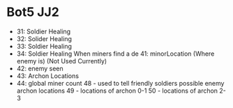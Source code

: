 # Bot5 JJ2
- 31: Soldier Healing
- 32: Solider Healing
- 33: Soldier Healing
- 34: Soldier Healing
When miners find a de 41: minorLocation (Where enemy is)  (Not Used Currently)
- 42: enemy seen
- 43: Archon Locations
- 44: global miner count
48 - used to tell friendly soldiers possible enemy archon locations
49 - locations of archon 0-1
50 - locations of archon 2-3